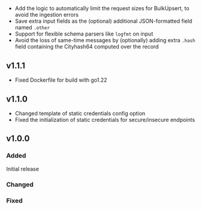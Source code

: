 ## 
* Add the logic to automatically limit the request sizes for BulkUpsert, to avoid the ingestion errors
* Save extra input fields as the (optional) additional JSON-formatted field named `.other`
* Support for flexible schema parsers like `logfmt` on input
* Avoid the loss of same-time messages by (optionally) adding extra `.hash` field containing the Cityhash64 computed over the record

## v1.1.1
* Fixed Dockerfile for build with go1.22

## v1.1.0
* Changed template of static credentials config option
* Fixed the initialization of static credentials for secure/insecure endpoints 

## v1.0.0

### Added

Initial release

### Changed

### Fixed
